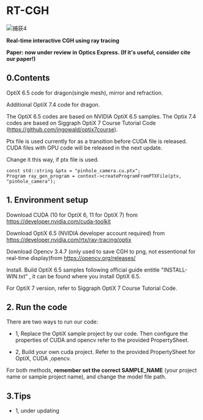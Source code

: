 # RT-CGH

![捕获4](https://user-images.githubusercontent.com/57349703/175239422-729880a5-2592-4437-8f24-c06616675299.PNG)

**Real-time interactive CGH using ray tracing**

**Paper: now under review in Optics Express. (If it's useful, consider cite our paper!)**

## 0.Contents

OptiX 6.5 code for dragon(single mesh), mirror and refraction. 

Additional OptiX 7.4 code for dragon. 

The OptiX 6.5 codes are based on NVIDIA OptiX 6.5 samples. The Optix 7.4 codes are based on Siggraph  OptiX 7 Course Tutorial Code 
(https://github.com/ingowald/optix7course).

Ptx file is used currently for as a transition before CUDA file is released. CUDA files with GPU code will be released in the next update.

Change it this way, if ptx file is used.

```
const std::string &ptx = "pinhole_camera.cu.ptx";
Program ray_gen_program = context->createProgramFromPTXFile(ptx, "pinhole_camera");
```

## 1. Environment setup

Download CUDA (10 for OptiX 6, 11 for OptiX 7) from https://developer.nvidia.com/cuda-toolkit

Download OptiX 6.5 (NVIDIA developer account required) from https://developer.nvidia.com/rtx/ray-tracing/optix

Download Opencv 3.4.7 (only used to save CGH to png, not essentional for real-time display)from https://opencv.org/releases/

Install. Build OptiX 6.5 samples following official guide entitle "INSTALL-WIN.txt" , it can be found where you install OptiX 6.5.

For OptiX 7 version, refer to Siggraph  OptiX 7 Course Tutorial Code.

## 2. Run the code

There are two ways to run our code: 

- 1, Replace the OptiX sample project by our code. Then configure the properties of CUDA and opencv refer to the provided PropertySheet.

- 2, Build your own cuda project. Refer to the provided PropertySheet for OptiX, CUDA ,opencv.

For both methods, **remember set the correct SAMPLE_NAME** (your project name or sample project name), and change the model file path.

## 3.Tips

- 1, under updating
